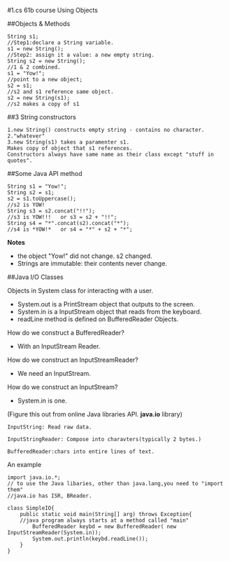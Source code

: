 #1.cs 61b course Using Objects

##Objects & Methods
<!-- lang:java-->
	String s1; 
	//Step1:declare a String variable.
	s1 = new String(); 
	//Step2: assign it a value: a new empty string.
	String s2 = new String(); 
	//1 & 2 combined.
	s1 = "Yow!";
	//point to a new object;
	s2 = s1;
	//s2 and s1 reference same object.
	s2 = new String(s1);
	//s2 makes a copy of s1

##3 String constructors

	1.new String() constructs empty string - contains no character.
	2."whatever"
	3.new String(s1) takes a paramenter s1. 
	Makes copy of object that s1 references. 
	Constructors always have same name as their class except "stuff in quotes".
	

##Some Java API method
<!-- lang:java-->
	String s1 = "Yow!";
	String s2 = s1;
	s2 = s1.toUppercase();
	//s2 is YOW!
	String s3 = s2.concat("!!");
	//s3 is YOW!!!   or s3 = s2 + "!!";
	String s4 = "*".concat(s2).concat("*");
	//s4 is *YOW!*   or s4 = "*" + s2 + "*";
	

**Notes**

* the object "Yow!" did not change. s2 changed.
* Strings are immutable: their contents never change.

##Java I/O Classes

Objects in System class for interacting with a user.

* System.out is a PrintStream object that outputs to the screen.
* System.in is a InputStream object that reads from the keyboard.
* readLine method is defined on BufferedReader Objects.

How do we construct a BufferedReader? 

* With an InputStream Reader.

How do we construct an InputStreamReader?
	
* We need an InputStream.

How do we construct an InputStream?

* System.in is one.

(Figure this out from online Java libraries API.      **java.io** library)

	InputString: Read raw data.
	
	InputStringReader: Compose into charavters(typically 2 bytes.)
	
	BufferedReader:chars into entire lines of text. 
An example
<!-- lang:java-->

	import java.io.*;
	// to use the Java libaries, other than java.lang,you need to "import them"
	//java.io has ISR, BReader.
	
	class SimpleIO{
		public static void main(String[] arg) throws Exception{
		//java program always starts at a method called "main"
			BufferedReader keybd = new BufferedReader( new InputStreamReader(System.in));
			System.out.println(keybd.readLine());
		}
	}
	
